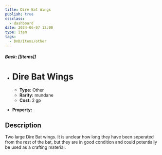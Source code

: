 ```yaml
---
title: Dire Bat Wings
publish: true
cssclass:
  - dashboard
date: 2024-06-07 12:00
type: item
tags:
  - DnD/Items/other
---
```


##### Back: [[Items]]

- # Dire Bat Wings

    - **Type:** Other
    - **Rarity:** mundane
    - **Cost:** 2 gp
- **Property:** 



## Description 

Two large Dire Bat wings. It is unclear how long they have been seperated from the rest of the bat, but they are in good condition and could potentially be used as a crafting material.
